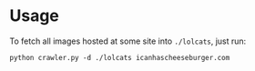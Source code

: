 Usage
====
To fetch all images hosted at some site into `./lolcats`, just run:

    python crawler.py -d ./lolcats icanhascheeseburger.com
